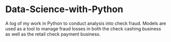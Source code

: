 # Data-Science-with-Python
A log of my work in Python to conduct analysis into check fraud. 
Models are used as a tool to manage fraud losses in both the check cashing business as well as the retail check payment business. 
